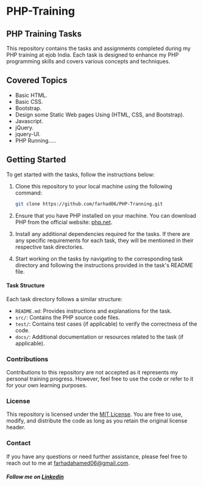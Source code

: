 # PHP-Training

## PHP Training Tasks

This repository contains the tasks and assignments completed during my PHP training at ejob India. Each task is designed to enhance my PHP programming skills and covers various concepts and techniques.

## Covered Topics
- Basic HTML.
- Basic CSS.
- Bootstrap.
- Design some Static Web pages Using (HTML, CSS, and Bootstrap).
- Javascript.
- jQuery.
- jquery-UI.
- PHP Running.....


## Getting Started

To get started with the tasks, follow the instructions below:

1. Clone this repository to your local machine using the following command:

   ```bash
   git clone https://github.com/farhad06/PHP-Tranning.git
   ```

2. Ensure that you have PHP installed on your machine. You can download PHP from the official website: [php.net](https://www.php.net/downloads.php).

3. Install any additional dependencies required for the tasks. If there are any specific requirements for each task, they will be mentioned in their respective task directories.

4. Start working on the tasks by navigating to the corresponding task directory and following the instructions provided in the task's README file.

#### Task Structure

Each task directory follows a similar structure:

- `README.md`: Provides instructions and explanations for the task.
- `src/`: Contains the PHP source code files.
- `test/`: Contains test cases (if applicable) to verify the correctness of the code.
- `docs/`: Additional documentation or resources related to the task (if applicable).

### Contributions

Contributions to this repository are not accepted as it represents my personal training progress. However, feel free to use the code or refer to it for your own learning purposes.

### License

This repository is licensed under the [MIT License](LICENSE). You are free to use, modify, and distribute the code as long as you retain the original license header.

### Contact

If you have any questions or need further assistance, please feel free to reach out to me at [farhadahamed06@gmail.com](mailto:farhadahamed06@gmail.com). 

##### Follow me on <a href="https://www.linkedin.com/in/farhadahamed/">Linkedin</a>

